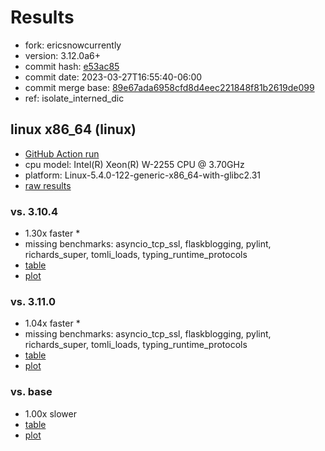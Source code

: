 # Results

- fork: ericsnowcurrently
- version: 3.12.0a6+
- commit hash: [e53ac85](https://github.com/ericsnowcurrently/cpython/commit/e53ac85)
- commit date: 2023-03-27T16:55:40-06:00
- commit merge base: [89e67ada6958cfd8d4eec221848f81b2619de099](https://github.com/ericsnowcurrently/cpython/commit/89e67ada6958cfd8d4eec221848f81b2619de099)
- ref: isolate_interned_dic

## linux x86_64 (linux)

- [GitHub Action run](https://github.com/faster-cpython/benchmarking/actions/runs/4538086366)
- cpu model: Intel(R) Xeon(R) W-2255 CPU @ 3.70GHz
- platform: Linux-5.4.0-122-generic-x86_64-with-glibc2.31
- [raw results](bm-20230327-linux-x86_64-ericsnowcurrently-isolate_interned_dic-3.12.0a6%2B-e53ac85.json)

### vs. 3.10.4

- 1.30x faster \*
- missing benchmarks: asyncio_tcp_ssl, flaskblogging, pylint, richards_super, tomli_loads, typing_runtime_protocols
- [table](bm-20230327-linux-x86_64-ericsnowcurrently-isolate_interned_dic-3.12.0a6%2B-e53ac85-vs-3.10.4.md)
- [plot](bm-20230327-linux-x86_64-ericsnowcurrently-isolate_interned_dic-3.12.0a6%2B-e53ac85-vs-3.10.4.png)

### vs. 3.11.0

- 1.04x faster \*
- missing benchmarks: asyncio_tcp_ssl, flaskblogging, pylint, richards_super, tomli_loads, typing_runtime_protocols
- [table](bm-20230327-linux-x86_64-ericsnowcurrently-isolate_interned_dic-3.12.0a6%2B-e53ac85-vs-3.11.0.md)
- [plot](bm-20230327-linux-x86_64-ericsnowcurrently-isolate_interned_dic-3.12.0a6%2B-e53ac85-vs-3.11.0.png)

### vs. base

- 1.00x slower
- [table](bm-20230327-linux-x86_64-ericsnowcurrently-isolate_interned_dic-3.12.0a6%2B-e53ac85-vs-base.md)
- [plot](bm-20230327-linux-x86_64-ericsnowcurrently-isolate_interned_dic-3.12.0a6%2B-e53ac85-vs-base.png)


